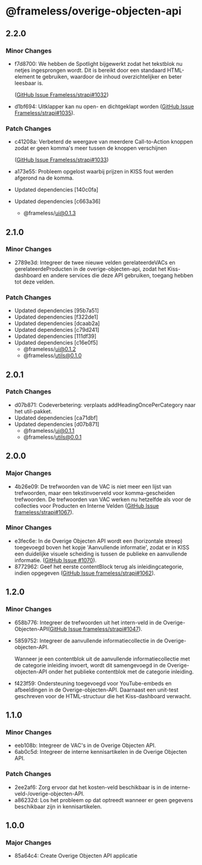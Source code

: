 # @frameless/overige-objecten-api

## 2.2.0

### Minor Changes

- f7d8700: We hebben de Spotlight bijgewerkt zodat het tekstblok nu netjes ingesprongen wordt. Dit is bereikt door een standaard HTML-element te gebruiken, waardoor de inhoud overzichtelijker en beter leesbaar is.

  ([GitHub Issue Frameless/strapi#1032](https://github.com/frameless/strapi/issues/1032))

- d1bf694: Uitklapper kan nu open- en dichtgeklapt worden ([GitHub Issue Frameless/strapi#1035](https://github.com/frameless/strapi/issues/1035)).

### Patch Changes

- c41208a: Verbeterd de weergave van meerdere Call-to-Action knoppen zodat er geen komma's meer tussen de knoppen verschijnen

  ([GitHub Issue Frameless/strapi#1033](https://github.com/frameless/strapi/issues/1033))

- a173e55: Probleem opgelost waarbij prijzen in KISS fout werden afgerond na de komma.
- Updated dependencies [140c0fa]
- Updated dependencies [c663a36]
  - @frameless/ui@0.1.3

## 2.1.0

### Minor Changes

- 2789e3d: Integreer de twee nieuwe velden gerelateerdeVACs en gerelateerdeProducten in de overige-objecten-api, zodat het Kiss-dashboard en andere services die deze API gebruiken, toegang hebben tot deze velden.

### Patch Changes

- Updated dependencies [95b7a51]
- Updated dependencies [f322de1]
- Updated dependencies [dcaab2a]
- Updated dependencies [c79d241]
- Updated dependencies [111df39]
- Updated dependencies [c16e0f5]
  - @frameless/ui@0.1.2
  - @frameless/utils@0.1.0

## 2.0.1

### Patch Changes

- d07b871: Codeverbetering: verplaats addHeadingOncePerCategory naar het util-pakket.
- Updated dependencies [ca71dbf]
- Updated dependencies [d07b871]
  - @frameless/ui@0.1.1
  - @frameless/utils@0.0.1

## 2.0.0

### Major Changes

- 4b26e09: De trefwoorden van de VAC is niet meer een lijst van trefwoorden, maar een tekstinvoerveld voor komma-gescheiden trefwoorden. De trefwoorden van VAC werken nu hetzelfde als voor de collecties voor Producten en Interne Velden ([GitHub Issue frameless/strapi#1067](https://github.com/frameless/strapi/issues/1067)).

### Minor Changes

- e3fec6e: In de Overige Objecten API wordt een (horizontale streep) toegevoegd boven het kopje 'Aanvullende informatie', zodat er in KISS een duidelijke visuele scheiding is tussen de publieke en aanvullende informatie. ([GitHub Issue #1070](https://github.com//issues/1070)).
- 8772962: Geef het eerste contentBlock terug als inleidingcategorie, indien opgegeven ([GitHub Issue frameless/strapi#1062](https://github.com/frameless/strapi/issues/1062)).

## 1.2.0

### Minor Changes

- 658b776: Integreer de trefwoorden uit het intern-veld in de Overige-Objecten-API([GitHub Issue frameless/strapi#1047](https://github.com/frameless/strapi/issues/1047)).
- 5859752: Integreer de aanvullende informatiecollectie in de Overige-objecten-API.

  Wanneer je een contentblok uit de aanvullende informatiecollectie met de categorie inleiding invoert, wordt dit samengevoegd in de Overige-objecten-API onder het publieke contentblok met de categorie inleiding.

- f423f59: Ondersteuning toegevoegd voor YouTube-embeds en afbeeldingen in de Overige-objecten-API. Daarnaast een unit-test geschreven voor de HTML-structuur die het Kiss-dashboard verwacht.

## 1.1.0

### Minor Changes

- eeb108b: Integreer de VAC's in de Overige Objecten API.
- 6ab0c5d: Integreer de interne kennisartikelen in de Overige Objecten API.

### Patch Changes

- 2ee2af6: Zorg ervoor dat het kosten-veld beschikbaar is in de interne-veld-/overige-objecten-API.
- a86232d: Los het probleem op dat optreedt wanneer er geen gegevens beschikbaar zijn in kennisartikelen.

## 1.0.0

### Major Changes

- 85a64c4: Create Overige Objecten API applicatie
